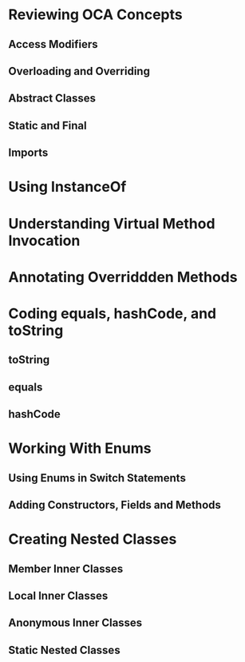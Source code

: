 
# Reviewing OCA Concepts

## Access Modifiers

## Overloading and Overriding 

## Abstract Classes

## Static and Final

## Imports

# Using InstanceOf

# Understanding Virtual Method Invocation

# Annotating Overriddden Methods

# Coding equals, hashCode, and toString

## toString 

## equals

## hashCode

# Working With Enums

## Using Enums in Switch Statements

## Adding Constructors, Fields and Methods

# Creating Nested Classes

## Member Inner Classes

## Local Inner Classes

## Anonymous Inner Classes

## Static Nested Classes
